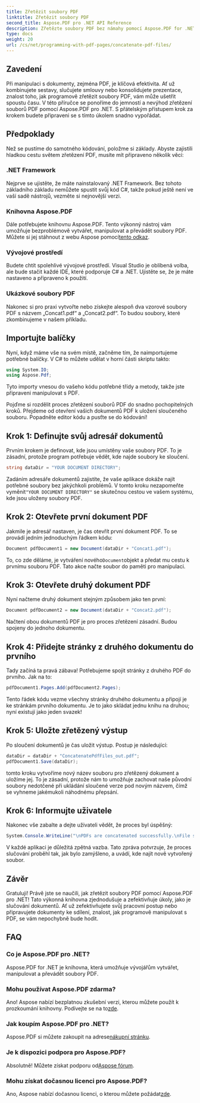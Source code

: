 ```yaml
---
title: Zřetězit soubory PDF
linktitle: Zřetězit soubory PDF
second_title: Aspose.PDF pro .NET API Reference
description: Zřetězte soubory PDF bez námahy pomocí Aspose.PDF for .NET s tímto komplexním průvodcem krok za krokem.
type: docs
weight: 20
url: /cs/net/programming-with-pdf-pages/concatenate-pdf-files/
---
```

## Zavedení

Při manipulaci s dokumenty, zejména PDF, je klíčová efektivita. Ať už kombinujete sestavy, slučujete smlouvy nebo konsolidujete prezentace, znalost toho, jak programově zřetězit soubory PDF, vám může ušetřit spoustu času. V této příručce se ponoříme do jemností a nevýhod zřetězení souborů PDF pomocí Aspose.PDF pro .NET. S přátelským přístupem krok za krokem budete připraveni se s tímto úkolem snadno vypořádat.

## Předpoklady

Než se pustíme do samotného kódování, položme si základy. Abyste zajistili hladkou cestu světem zřetězení PDF, musíte mít připraveno několik věcí:

### .NET Framework

Nejprve se ujistěte, že máte nainstalovaný .NET Framework. Bez tohoto základního základu nemůžete spustit svůj kód C#, takže pokud ještě není ve vaší sadě nástrojů, vezměte si nejnovější verzi.

### Knihovna Aspose.PDF

 Dále potřebujete knihovnu Aspose.PDF. Tento výkonný nástroj vám umožňuje bezproblémově vytvářet, manipulovat a převádět soubory PDF. Můžete si jej stáhnout z webu Aspose pomocí[tento odkaz](https://releases.aspose.com/pdf/net/).

### Vývojové prostředí

Budete chtít spolehlivé vývojové prostředí. Visual Studio je oblíbená volba, ale bude stačit každé IDE, které podporuje C# a .NET. Ujistěte se, že je máte nastaveno a připraveno k použití.

### Ukázkové soubory PDF

Nakonec si pro praxi vytvořte nebo získejte alespoň dva vzorové soubory PDF s názvem „Concat1.pdf“ a „Concat2.pdf“. To budou soubory, které zkombinujeme v našem příkladu.

## Importujte balíčky

Nyní, když máme vše na svém místě, začněme tím, že naimportujeme potřebné balíčky. V C# to můžete udělat v horní části skriptu takto:

```csharp
using System.IO;
using Aspose.Pdf;
```

Tyto importy vnesou do vašeho kódu potřebné třídy a metody, takže jste připraveni manipulovat s PDF.

Pojďme si rozdělit proces zřetězení souborů PDF do snadno pochopitelných kroků. Přejdeme od otevření vašich dokumentů PDF k uložení sloučeného souboru. Popadněte editor kódu a pusťte se do kódování!

## Krok 1: Definujte svůj adresář dokumentů

Prvním krokem je definovat, kde jsou umístěny vaše soubory PDF. To je zásadní, protože program potřebuje vědět, kde najde soubory ke sloučení.

```csharp
string dataDir = "YOUR DOCUMENT DIRECTORY";
```

 Zadáním adresáře dokumentů zajistíte, že vaše aplikace dokáže najít potřebné soubory bez jakýchkoli problémů. V tomto kroku nezapomeňte vyměnit`"YOUR DOCUMENT DIRECTORY"` se skutečnou cestou ve vašem systému, kde jsou uloženy soubory PDF.

## Krok 2: Otevřete první dokument PDF

Jakmile je adresář nastaven, je čas otevřít první dokument PDF. To se provádí jedním jednoduchým řádkem kódu:

```csharp
Document pdfDocument1 = new Document(dataDir + "Concat1.pdf");
```

 To, co zde děláme, je vytváření nového`Document`objekt a předat mu cestu k prvnímu souboru PDF. Tato akce načte soubor do paměti pro manipulaci.

## Krok 3: Otevřete druhý dokument PDF

Nyní načteme druhý dokument stejným způsobem jako ten první:

```csharp
Document pdfDocument2 = new Document(dataDir + "Concat2.pdf");
```

Načtení obou dokumentů PDF je pro proces zřetězení zásadní. Budou spojeny do jednoho dokumentu.

## Krok 4: Přidejte stránky z druhého dokumentu do prvního

Tady začíná ta pravá zábava! Potřebujeme spojit stránky z druhého PDF do prvního. Jak na to:

```csharp
pdfDocument1.Pages.Add(pdfDocument2.Pages);
```

Tento řádek kódu vezme všechny stránky druhého dokumentu a připojí je ke stránkám prvního dokumentu. Je to jako skládat jednu knihu na druhou; nyní existují jako jeden svazek!

## Krok 5: Uložte zřetězený výstup

Po sloučení dokumentů je čas uložit výstup. Postup je následující:

```csharp
dataDir = dataDir + "ConcatenatePdfFiles_out.pdf";
pdfDocument1.Save(dataDir);
```

tomto kroku vytvoříme nový název souboru pro zřetězený dokument a uložíme jej. To je zásadní, protože nám to umožňuje zachovat naše původní soubory nedotčené při ukládání sloučené verze pod novým názvem, čímž se vyhneme jakémukoli náhodnému přepsání.

## Krok 6: Informujte uživatele

Nakonec vše zabalte a dejte uživateli vědět, že proces byl úspěšný:

```csharp
System.Console.WriteLine("\nPDFs are concatenated successfully.\nFile saved at " + dataDir);
```

V každé aplikaci je důležitá zpětná vazba. Tato zpráva potvrzuje, že proces slučování proběhl tak, jak bylo zamýšleno, a uvádí, kde najít nově vytvořený soubor.

## Závěr

Gratuluji! Právě jste se naučili, jak zřetězit soubory PDF pomocí Aspose.PDF pro .NET! Tato výkonná knihovna zjednodušuje a zefektivňuje úkoly, jako je slučování dokumentů. Ať už zefektivňujete svůj pracovní postup nebo připravujete dokumenty ke sdílení, znalost, jak programově manipulovat s PDF, se vám nepochybně bude hodit.


## FAQ

### Co je Aspose.PDF pro .NET?  
Aspose.PDF for .NET je knihovna, která umožňuje vývojářům vytvářet, manipulovat a převádět soubory PDF.

### Mohu používat Aspose.PDF zdarma?  
Ano! Aspose nabízí bezplatnou zkušební verzi, kterou můžete použít k prozkoumání knihovny. Podívejte se na to[zde](https://releases.aspose.com/).

### Jak koupím Aspose.PDF pro .NET?  
Aspose.PDF si můžete zakoupit na adrese[nákupní stránku](https://purchase.aspose.com/buy).

### Je k dispozici podpora pro Aspose.PDF?  
 Absolutně! Můžete získat podporu od[Aspose fórum](https://forum.aspose.com/c/pdf/10).

### Mohu získat dočasnou licenci pro Aspose.PDF?  
 Ano, Aspose nabízí dočasnou licenci, o kterou můžete požádat[zde](https://purchase.aspose.com/temporary-license/).